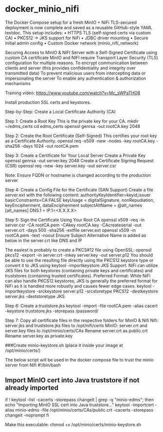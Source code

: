 # docker_minio_nifi

The Docker Compose setup for a fresh MinIO + NiFi TLS-secured deployment is now complete and saved as a reusable GitHub-style YAML textdoc. This setup includes:
	•	HTTPS TLS (self-signed certs via custom CA)
	•	PKCS12 → JKS support for NiFi
	•	JDBC driver mounting
	•	Secure initial admin config
	•	Custom Docker network (minio_nifi_network)

Securing Access to MinIO & NIFI Server with a Self-Signed Certificate using custom CA certificate
MinIO and NIFI require Transport Layer Security (TLS) configuration for multiple reasons.
To encrypt communication between clients and server (this provides confidentiality and integrity over transmitted data)
To prevent malicious users from intercepting data or impersonating the server
To enable any authentication & authorization mechanisms

Training video: https://www.youtube.com/watch?v=Mc_sWPaTHO8

Install production SSL certs and keystores.

Step-by-Step: Create a Local Certificate Authority (CA)

Step 1: Create a Root Key
This is the private key for your CA.
mkdir ~/edms_certs
cd edms_certs
openssl genrsa -out rootCA.key 2048

Step 2: Create the Root Certificate (Self-Signed)
This certifies your root key as a Certificate Authority.
openssl req -x509 -new -nodes -key rootCA.key -sha256 -days 1024 -out rootCA.pem

Step 3: Create a Certificate for Your Local Server
Create a Private Key
openssl genrsa -out server.key 2048
Create a Certificate Signing Request (CSR)
openssl req -new -key server.key -out server.csr

Note: Ensure FQDN or hostname is changed according to the production server

Step 4: Create a Config File for the Certificate (SAN Support)
Create a file server.ext with the following content:
authorityKeyIdentifier=keyid,issuer
basicConstraints=CA:FALSE
keyUsage = digitalSignature, nonRepudiation, keyEncipherment, dataEncipherment
subjectAltName = @alt_names
[alt_names]
DNS.1 = <FQDN or HOSTNAME>
IP.1=<X.X.X.X>

Step 5: Sign the Certificate Using Your Root CA
openssl x509 -req -in server.csr -CA rootCA.pem -CAkey rootCA.key -CAcreateserial -out server.crt -days 500 -sha256 -extfile server.ext
openssl x509 -in rootCA.pem -text -noout
Ensure Subject Alternative Name is added as below in the server.crt like DNS and IP 

The easiest is probably to create a PKCS#12 file using OpenSSL:
openssl pkcs12 -export -in server.crt -inkey server.key -out server.p12
You should be able to use the resulting file directly using the PKCS12 keystore type or convert it to JKS using keytool -importkeystore
JKS Support: NiFi can utilize JKS files for both keystores (containing private keys and certificates) and truststores (containing trusted certificates). 
Preferred Format: While NiFi can also handle PKCS12 keystores, JKS is generally the preferred format for NiFi as it is handled more robustly and causes fewer edge cases. 
keytool -importkeystore -srckeystore server.p12  -srcstoretype PKCS12  -destkeystore server.jks  -deststoretype JKS

Step 6: Create a truststore.jks
keytool -import -file rootCA.pem -alias cacert -keystore truststore.jks -storepass /password/

Step 7: Copy all certificate files in the respective folders for MinIO & Nifi
Nifi: server.jks and truststore.jks files to /opt/nifi/certs
MinIO: server.crt and server.key files to /opt/minio/certs/CAs
Rename server.crt as public.crt
Rename server.key as private.key

###Create minio-keystore.sh (place it inside your image at /opt/minio/certs/)

The below script will be used in the docker compose file to trust the minio server from Nifi 
#!/bin/bash
## Import MinIO cert into Java truststore if not already imported
if ! keytool -list -cacerts -storepass changeit | grep -q "minio-edms"; then
        echo "Importing MinIO SSL cert into Java truststore..."
        keytool -importcert -alias minio-edms -file /opt/minio/certs/CAs/public.crt -cacerts -storepass changeit -noprompt
fi

Make this executable:
chmod +x /opt/minio/certs/minio-keystore.sh


